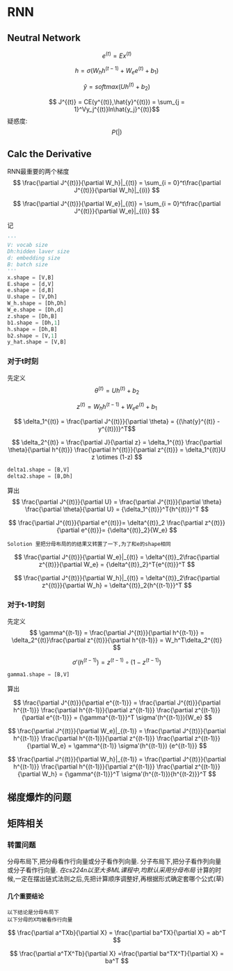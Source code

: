 
# RNN

## Neutral Network

$$e^{(t)} = Ex^{(t)}$$

$$ h = \sigma(W_hh^{(t - 1)} + W_ee^{(t)} + b_1) $$

$$ \hat{y} = softmax(Uh^{(t)} + b_2) $$

$$ J^{(t)} = CE(y^{(t)},\hat{y}^{(t)}) =
\sum_{j = 1}^Vy_j^{(t)}ln\hat{y_j}^{(t)}$$
疑惑度:
$$ P(|)$$

## Calc the Derivative

RNN最重要的两个梯度
$$
\frac{\partial J^{(t)}}{\partial W_h}|_{(t)} =
\sum_{i = 0}^t\frac{\partial J^{(t)}}{\partial W_h}|_{(i)}
$$

$$
\frac{\partial J^{(t)}}{\partial W_e}|_{(t)} =
\sum_{i = 0}^t\frac{\partial J^{(t)}}{\partial W_e}|_{(i)}
$$

记

``` python
'''
V: vocab size
Dh:hidden laver size
d: embedding size
B: batch size
'''
x.shape = [V,B]
E.shape = [d,V]
e.shape = [d,B]
U.shape = [V,Dh]
W_h.shape = [Dh,Dh]
W_e.shape = [Dh,d]
z.shape = [Dh,B]
b1.shape = [Dh,1]
h.shape = [Dh,B]
b2.shape = [V,1]
y_hat.shape = [V,B]

```

### 对于t时刻

先定义
$$ \theta^{(t)} = Uh^{(t)} + b_2$$

$$ z^{(t)} = W_hh^{(t - 1)} + W_ee^{(t)} + b_1$$

$$
\delta_1^{(t)} =
\frac{\partial J^{(t)}}{\partial \theta} =
{(\hat{y}^{(t)} - y^{(t)})}^T$$

$$
\delta_2^{(t)} =
\frac{\partial J}{\partial z} = \delta_1^{(t)}
\frac{\partial \theta}{\partial h^{(t)}}
\frac{\partial h^{(t)}}{\partial z^{(t)}} =
\delta_1^{(t)}U z \otimes (1-z)
$$

```python
delta1.shape = [B,V]
delta2.shape = [B,Dh]
```

算出
$$
\frac{\partial J^{(t)}}{\partial U} =
\frac{\partial J^{(t)}}{\partial \theta}
\frac{\partial \theta}{\partial U} =
{\delta_1^{(t)}}^T{h^{(t)}}^T
$$

$$
\frac{\partial J^{(t)}}{\partial e^{(t)}}=
\delta^{(t)}_2
\frac{\partial z^{(t)}}{\partial e^{(t)}}=
{\delta^{(t)}_2}{W_e}
$$

    Solotion 里把分母布局的的结果又转置了一下,为了和e的shape相同

$$
\frac{\partial J^{(t)}}{\partial W_e}|_{(t)} =
\delta^{(t)}_2\frac{\partial z^{(t)}}{\partial W_e} =
{\delta^{(t)}_2}^T{e^{(t)}}^T
$$

$$
\frac{\partial J^{(t)}}{\partial W_h}|_{(t)} =
\delta^{(t)}_2\frac{\partial z^{(t)}}{\partial W_h} =
\delta^{(t)}_2{h^{(t-1)}}^T
$$

### 对于t-1时刻

先定义
$$
\gamma^{(t-1)} =
\frac{\partial J^{(t)}}{\partial h^{(t-1)}} =
\delta_2^{(t)}\frac{\partial z^{(t)}}{\partial h^{(t-1)}} =
W_h^T\delta_2^{(t)}
$$

$$
\sigma'(h^{(t-1)}) = z^{(t-1)}\circ (1-z^{(t-1)})
$$

``` python
gamma1.shape = [B,V]
```

算出

$$
\frac{\partial J^{(t)}}{\partial e^{(t-1)}} =
\frac{\partial J^{(t)}}{\partial h^{(t-1)}}
\frac{\partial h^{(t-1)}}{\partial z^{(t-1)}}
\frac{\partial z^{(t-1)}}{\partial e^{(t-1)}} =
{\gamma^{(t-1)}}^T \sigma'(h^{(t-1)}){W_e}
$$

$$
\frac{\partial J^{(t)}}{\partial W_e}|_{(t-1)} =
\frac{\partial J^{(t)}}{\partial h^{(t-1)}}
\frac{\partial h^{(t-1)}}{\partial z^{(t-1)}}
\frac{\partial z^{(t-1)}}{\partial W_e} =
\gamma^{(t-1)} \sigma'(h^{(t-1)}) {e^{(t-1)}}
$$

$$
\frac{\partial J^{(t)}}{\partial W_h}|_{(t-1)} =
\frac{\partial J^{(t)}}{\partial h^{(t-1)}}
\frac{\partial h^{(t-1)}}{\partial z^{(t-1)}}
\frac{\partial z^{(t-1)}}{\partial W_h} =
{\gamma^{(t-1)}}^T \sigma'(h^{(t-1)}){h^{(t-2)}}^T
$$

## 梯度爆炸的问题

## 矩阵相关

### 转置问题

分母布局下,把分母看作行向量或分子看作列向量.
分子布局下,把分子看作列向量或分子看作行向量.
*在cs224n以至大多ML课程中,均默认采用分母布局*
计算的时候,一定在摆出链式法则之后,先把计算顺序调整好,再根据形式确定套哪个公式(草)

#### 几个重要结论

    以下结论是分母布局下
    以下分母的X均被看作行向量

$$
\frac{\partial a^TXb}{\partial X} = \frac{\partial ba^TX}{\partial X} = ab^T
$$

$$
\frac{\partial a^TX^Tb}{\partial X} =\frac{\partial ba^TX^T}{\partial X} =  ba^T
$$
